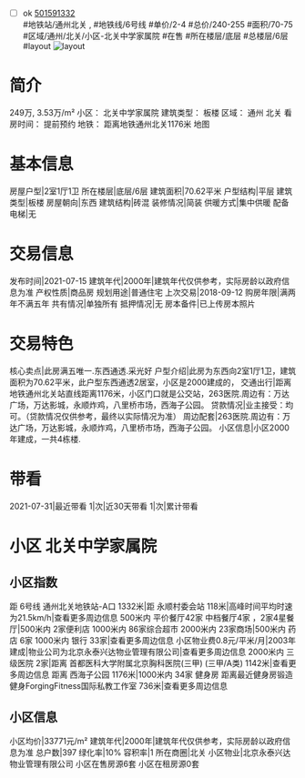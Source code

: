 - [ ] ok [501591332](https://bj.5i5j.com/ershoufang/501591332.html)  
 #地铁站/通州北关 ,  #地铁线/6号线
#单价/2-4 #总价/240-255 #面积/70-75   #区域/通州/北关/小区-北关中学家属院 #在售 #所在楼层/底层 #总楼层/6层 #layout 
![layout](http://image2a.5i5j.com/bdir/layout/460472.jpg_P5.jpg) 
# 简介 
 249万,  3.53万/m² 
小区： 北关中学家属院
建筑类型： 板楼
区域： 通州 北关
看房时间： 提前预约
地铁： 距离地铁通州北关1176米 地图
# 基本信息 
 房屋户型|2室1厅1卫
所在楼层|底层/6层
建筑面积|70.62平米
户型结构|平层
建筑类型|板楼
房屋朝向|东西
建筑结构|砖混
装修情况|简装
供暖方式|集中供暖
配备电梯|无
# 交易信息 
 发布时间|2021-07-15
建筑年代|2000年|建筑年代仅供参考，实际房龄以政府信息为准
产权性质|商品房
规划用途|普通住宅
上次交易|2018-09-12
购房年限|满两年不满五年
共有情况|单独所有
抵押情况|无
房本备件|已上传房本照片
# 交易特色 
 核心卖点|此房满五唯一.东西通透.采光好
户型介绍|此房为东西向2室1厅1卫，建筑面积为70.62平米，此户型东西通透2居室，小区是2000建成的，
交通出行|距离地铁通州北关站直线距离1176米，小区门口就是公交站，263医院.周边有：万达广场，万达影城，永顺炸鸡，八里桥市场，西海子公园。
贷款情况|业主接受：均可。（贷款情况仅供参考，最终以实际情况为准）
周边配套|263医院.周边有：万达广场，万达影城，永顺炸鸡，八里桥市场，西海子公园。
小区信息|小区2000年建成，一共4栋楼.
# 带看 
 2021-07-31|最近带看	 1|次|近30天带看	 1|次|累计带看
# 小区 北关中学家属院
## 小区指数 
 距 6号线 通州北关地铁站-A口 1332米|距 永顺村委会站 118米|高峰时间平均时速为21.5km/h|查看更多周边信息
500米内 平价餐厅42家
中档餐厅4家 ，2家4星餐厅|500米内 2家便利店
1000米内 86家综合超市
2000米内 23家商场|500米内 药店 6家
1000米内 银行 33家|查看更多周边信息
小区物业费0.8元/平米/月|2003年建成|物业公司为北京永泰兴达物业管理有限公司|查看更多周边信息
2000米内 三级医院 2家|距离 首都医科大学附属北京胸科医院(三甲) (三甲/A类) 1142米|查看更多周边信息
距离 西海子公园 1176米|1000米内 34家 健身房
距离最近健身房锻造健身ForgingFitness国际私教工作室 736米|查看更多周边信息
## 小区信息 
 小区均价|33771元/m²
建筑年代|2000年|建筑年代仅供参考，实际房龄以政府信息为准
总户数|397
绿化率|10%
容积率|1
所在商圈|北关
小区物业|北京永泰兴达物业管理有限公司
小区在售房源6套
小区在租房源0套
